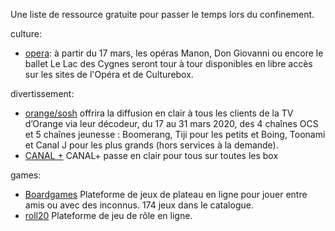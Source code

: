 Une liste de ressource gratuite pour passer le temps lors du confinement.

culture:

* [opera](https://www.lefigaro.fr/musique/l-opera-de-paris-met-en-ligne-gratuitement-ses-spectacles-pendant-le-confinement-20200316?fbclid=IwAR3R5Nu0ezRcXeq_7FwLUbNCzFN-MFpWPR7T-eFwfovPqhTvQleQro2qofI): à partir du 17 mars, les opéras Manon, Don Giovanni ou encore le ballet Le Lac des Cygnes seront tour à tour disponibles en libre accès sur les sites de l'Opéra et de Culturebox.

divertissement:

* [orange/sosh](https://www.sosh.fr/client) offrira la diffusion en clair à tous les clients de la TV d’Orange via leur décodeur, du 17 au 31 mars 2020, des 4 chaînes OCS et 5 chaînes jeunesse : Boomerang, Tiji pour les petits et Boing, Toonami et Canal J pour les plus grands (hors services à la demande).
* [CANAL +](https://twitter.com/canalplus/status/1239602821231775746) CANAL+ passe en clair pour tous sur toutes les box

games:

* [Boardgames](https://boardgamearena.com/) Plateforme de jeux de plateau en ligne pour jouer entre amis ou avec des inconnus. 174 jeux dans le catalogue.
* [roll20](https://roll20.net) Plateforme de jeu de rôle en ligne.